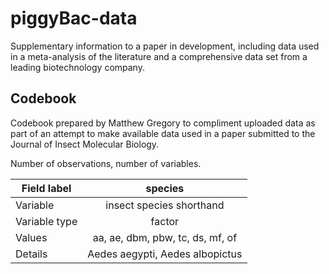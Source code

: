 # piggyBac-data
Supplementary information to a paper in development, including data used in a meta-analysis of the literature and a comprehensive data set from a leading biotechnology company.

## Codebook
Codebook prepared by Matthew Gregory to compliment uploaded data as part of an attempt to make available data used in a paper submitted to the Journal of Insect Molecular Biology.  

Number of observations, number of variables.  
  
| Field label   | species       | 
| ------------- |:-----------------------:|
| Variable     |insect species shorthand|  
| Variable type|factor|  
| Values       |aa, ae, dbm, pbw, tc, ds, mf, of|  
| Details       |Aedes aegypti, Aedes albopictus|  
  



